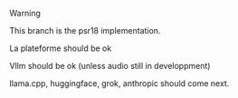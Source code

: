 > [!WARNING]
> This branch is the psr18 implementation.
> 
> La plateforme should be ok
> 
> Vllm should be ok (unless audio still in developpment)
> 
> llama.cpp, huggingface, grok, anthropic should come next.